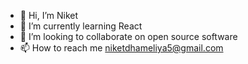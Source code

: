 - 👋 Hi, I’m Niket
- 🌱 I’m currently learning React
- 💞️ I’m looking to collaborate on open source software
- 📫 How to reach me niketdhameliya5@gmail.com
